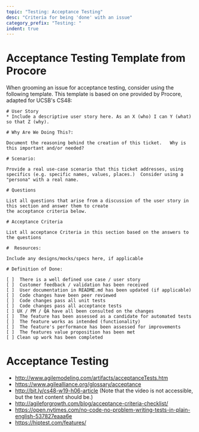 ```yaml
---
topic: "Testing: Acceptance Testing"
desc: "Criteria for being 'done' with an issue"
category_prefix: "Testing: "
indent: true
---
```



# Acceptance Testing Template from Procore

When grooming an issue for acceptance testing, consider using the following template.  This template is based 
on one provided by Procore, adapted for UCSB's CS48:

```
# User Story
* Include a descriptive user story here. As an X (who) I can Y (what) so that Z (why).

# Why Are We Doing This?:

Document the reasoning behind the creation of this ticket.   Why is this important and/or needed?

# Scenario:

Provide a real use-case scenario that this ticket addresses, using specifics (e.g. specific names, values, places.)  Consider using a "persona" with a real name.

# Questions

List all questions that arise from a discussion of the user story in this section and answer them to create
the acceptance criteria below.

# Acceptance Criteria

List all acceptance Criteria in this section based on the answers to the questions 

#  Resources:

Include any designs/mocks/specs here, if applicable

# Definition of Done:

[ ]  There is a well defined use case / user story
[ ]  Customer feedback / validation has been received
[ ]  User documentation in README.md has been updated (if applicable)
[ ]  Code changes have been peer reviewed
[ ]  Code changes pass all unit tests
[ ]  Code changes pass all acceptance tests
[ ] UX / PM / QA have all been consulted on the changes
[ ]  The feature has been assessed as a candidate for automated tests
[ ]  The feature works as intended (functionality)
[ ]  The feature's performance has been assessed for improvements
[ ]  The features value proposition has been met
[ ] Clean up work has been completed
```

# Acceptance Testing

* <http://www.agilemodeling.com/artifacts/acceptanceTests.htm>
* <https://www.agilealliance.org/glossary/acceptance>
* <http://bit.ly/cs48-w19-h06-article> (Note that the video is not accessible, but the text content should be.)
* <http://agileforgrowth.com/blog/acceptance-criteria-checklist/>
* <https://open.nytimes.com/no-code-no-problem-writing-tests-in-plain-english-537827eaaa6e>
* <https://hiptest.com/features/>
